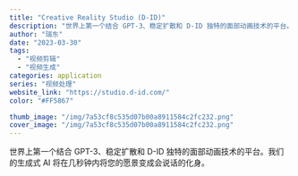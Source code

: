 ```yaml
---
title: "Creative Reality Studio (D-ID)"
description: "世界上第一个结合 GPT-3、稳定扩散和 D-ID 独特的面部动画技术的平台。我们的生成式 AI 将在几秒钟内将您的愿景"
author: "瑞东"
date: "2023-03-30"
tags:
  - "视频剪辑"
  - "视频生成"
categories: application
series: "视频处理"
website_link: "https://studio.d-id.com/"
color: "#FF5867"

thumb_image: "/img/7a53cf8c535d07b00a8911584c2fc232.png"
cover_image: "/img/7a53cf8c535d07b00a8911584c2fc232.png"
---
```


世界上第一个结合 GPT-3、稳定扩散和 D-ID 独特的面部动画技术的平台。我们的生成式 AI 将在几秒钟内将您的愿景变成会说话的化身。